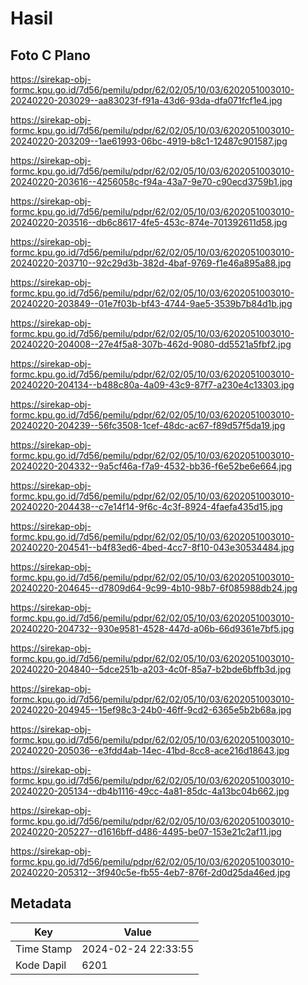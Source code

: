 # Hasil

## Foto C Plano

https://sirekap-obj-formc.kpu.go.id/7d56/pemilu/pdpr/62/02/05/10/03/6202051003010-20240220-203029--aa83023f-f91a-43d6-93da-dfa071fcf1e4.jpg

https://sirekap-obj-formc.kpu.go.id/7d56/pemilu/pdpr/62/02/05/10/03/6202051003010-20240220-203209--1ae61993-06bc-4919-b8c1-12487c901587.jpg

https://sirekap-obj-formc.kpu.go.id/7d56/pemilu/pdpr/62/02/05/10/03/6202051003010-20240220-203616--4256058c-f94a-43a7-9e70-c90ecd3759b1.jpg

https://sirekap-obj-formc.kpu.go.id/7d56/pemilu/pdpr/62/02/05/10/03/6202051003010-20240220-203516--db6c8617-4fe5-453c-874e-701392611d58.jpg

https://sirekap-obj-formc.kpu.go.id/7d56/pemilu/pdpr/62/02/05/10/03/6202051003010-20240220-203710--92c29d3b-382d-4baf-9769-f1e46a895a88.jpg

https://sirekap-obj-formc.kpu.go.id/7d56/pemilu/pdpr/62/02/05/10/03/6202051003010-20240220-203849--01e7f03b-bf43-4744-9ae5-3539b7b84d1b.jpg

https://sirekap-obj-formc.kpu.go.id/7d56/pemilu/pdpr/62/02/05/10/03/6202051003010-20240220-204008--27e4f5a8-307b-462d-9080-dd5521a5fbf2.jpg

https://sirekap-obj-formc.kpu.go.id/7d56/pemilu/pdpr/62/02/05/10/03/6202051003010-20240220-204134--b488c80a-4a09-43c9-87f7-a230e4c13303.jpg

https://sirekap-obj-formc.kpu.go.id/7d56/pemilu/pdpr/62/02/05/10/03/6202051003010-20240220-204239--56fc3508-1cef-48dc-ac67-f89d57f5da19.jpg

https://sirekap-obj-formc.kpu.go.id/7d56/pemilu/pdpr/62/02/05/10/03/6202051003010-20240220-204332--9a5cf46a-f7a9-4532-bb36-f6e52be6e664.jpg

https://sirekap-obj-formc.kpu.go.id/7d56/pemilu/pdpr/62/02/05/10/03/6202051003010-20240220-204438--c7e14f14-9f6c-4c3f-8924-4faefa435d15.jpg

https://sirekap-obj-formc.kpu.go.id/7d56/pemilu/pdpr/62/02/05/10/03/6202051003010-20240220-204541--b4f83ed6-4bed-4cc7-8f10-043e30534484.jpg

https://sirekap-obj-formc.kpu.go.id/7d56/pemilu/pdpr/62/02/05/10/03/6202051003010-20240220-204645--d7809d64-9c99-4b10-98b7-6f085988db24.jpg

https://sirekap-obj-formc.kpu.go.id/7d56/pemilu/pdpr/62/02/05/10/03/6202051003010-20240220-204732--930e9581-4528-447d-a06b-66d9361e7bf5.jpg

https://sirekap-obj-formc.kpu.go.id/7d56/pemilu/pdpr/62/02/05/10/03/6202051003010-20240220-204840--5dce251b-a203-4c0f-85a7-b2bde6bffb3d.jpg

https://sirekap-obj-formc.kpu.go.id/7d56/pemilu/pdpr/62/02/05/10/03/6202051003010-20240220-204945--15ef98c3-24b0-46ff-9cd2-6365e5b2b68a.jpg

https://sirekap-obj-formc.kpu.go.id/7d56/pemilu/pdpr/62/02/05/10/03/6202051003010-20240220-205036--e3fdd4ab-14ec-41bd-8cc8-ace216d18643.jpg

https://sirekap-obj-formc.kpu.go.id/7d56/pemilu/pdpr/62/02/05/10/03/6202051003010-20240220-205134--db4b1116-49cc-4a81-85dc-4a13bc04b662.jpg

https://sirekap-obj-formc.kpu.go.id/7d56/pemilu/pdpr/62/02/05/10/03/6202051003010-20240220-205227--d1616bff-d486-4495-be07-153e21c2af11.jpg

https://sirekap-obj-formc.kpu.go.id/7d56/pemilu/pdpr/62/02/05/10/03/6202051003010-20240220-205312--3f940c5e-fb55-4eb7-876f-2d0d25da46ed.jpg


## Metadata

| Key        | Value               |
| ---------- | ------------------- |
| Time Stamp | 2024-02-24 22:33:55 |
| Kode Dapil | 6201                |



